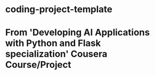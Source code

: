 # coding-project-template
# From 'Developing AI Applications with Python and Flask specialization' Cousera Course/Project
